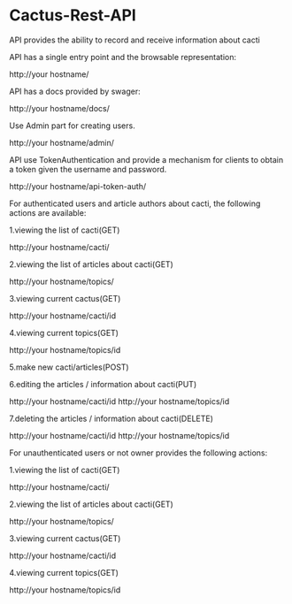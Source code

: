 # Cactus-Rest-API
API provides the ability to record and receive information about cacti

API has a single entry point and  the browsable representation: 

http://your hostname/

API has a docs provided by swager: 

http://your hostname/docs/

Use Admin part for creating users.

http://your hostname/admin/

API use TokenAuthentication and provide a mechanism for clients to obtain a token given the username and password.

http://your hostname/api-token-auth/

For authenticated users and article authors about cacti, the following actions are available:

1.viewing the list of cacti(GET)

http://your hostname/cacti/

2.viewing the list of articles about cacti(GET)

http://your hostname/topics/

3.viewing current cactus(GET)

http://your hostname/cacti/id

4.viewing current topics(GET)

http://your hostname/topics/id

5.make new cacti/articles(POST)

6.editing the articles / information about cacti(PUT)

http://your hostname/cacti/id
http://your hostname/topics/id

7.deleting the articles / information about cacti(DELETE)

http://your hostname/cacti/id
http://your hostname/topics/id

For  unauthenticated users or not owner provides the following actions:

1.viewing the list of cacti(GET)

http://your hostname/cacti/

2.viewing the list of articles about cacti(GET)

http://your hostname/topics/

3.viewing current cactus(GET)

http://your hostname/cacti/id

4.viewing current topics(GET)

http://your hostname/topics/id
